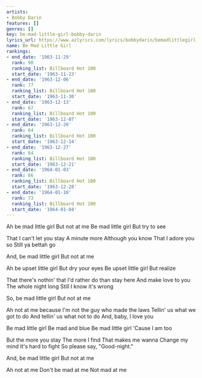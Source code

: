 ```yaml
---
artists:
- Bobby Darin
features: []
genres: []
key: be-mad-little-girl-bobby-darin
lyrics_url: https://www.azlyrics.com/lyrics/bobbydarin/bemadlittlegirl.html
name: Be Mad Little Girl
rankings:
- end_date: '1963-11-29'
  rank: 90
  ranking_list: Billboard Hot 100
  start_date: '1963-11-23'
- end_date: '1963-12-06'
  rank: 77
  ranking_list: Billboard Hot 100
  start_date: '1963-11-30'
- end_date: '1963-12-13'
  rank: 67
  ranking_list: Billboard Hot 100
  start_date: '1963-12-07'
- end_date: '1963-12-20'
  rank: 64
  ranking_list: Billboard Hot 100
  start_date: '1963-12-14'
- end_date: '1963-12-27'
  rank: 64
  ranking_list: Billboard Hot 100
  start_date: '1963-12-21'
- end_date: '1964-01-03'
  rank: 66
  ranking_list: Billboard Hot 100
  start_date: '1963-12-28'
- end_date: '1964-01-10'
  rank: 73
  ranking_list: Billboard Hot 100
  start_date: '1964-01-04'
---
```


Ah be mad little girl
But not at me
Be mad little girl
But try to see

That I can't let you stay
A minute more
Although you know
That I adore you so
Still ya bettah go

And, be mad little girl
But not at me

Ah be upset little girl
But dry your eyes
Be upset little girl
But realize

That there's nothin' that
I'd rather do than stay here
And make love to you
The whole night long
Still I know it's wrong

So, be mad little girl
But not at me

Ah not at me because
I'm not the guy who made the laws
Tellin' us what we got to do
And tellin' us what not to do
And, baby, I love you

Be mad little girl
Be mad and blue
Be mad little girl
'Cause I am too

But the more you stay
The more I find
That makes me wanna
Change my mind
It's hard to fight
So please say, "Good-night."

And, be mad little girl
But not at me

Ah not at me
Don't be mad at me
Not mad at me



